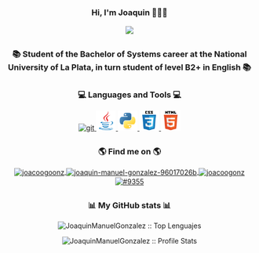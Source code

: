 ### <h3 align="center">Hi, I'm Joaquin 👋🧑‍💻
<p align="center" >
  <img align="center" src="https://user-images.githubusercontent.com/74038190/225813708-98b745f2-7d22-48cf-9150-083f1b00d6c9.gif" width="500" loop>
</p>

## <h3 align="center">📚 Student of the Bachelor of Systems career at the National University of La Plata, in turn student of level B2+ in English 📚</h3>

## <h3 align="center">💻 Languages and Tools 💻</h3>
<p align="center"> 
  <a href="https://git-scm.com/" target="_blank" rel="noreferrer"> 
    <img src="https://www.vectorlogo.zone/logos/git-scm/git-scm-icon.svg" alt="git" width="40" height="40"/> 
  </a> 
  <a href="https://www.java.com" target="_blank" rel="noreferrer"> 
    <img src="https://raw.githubusercontent.com/devicons/devicon/master/icons/java/java-original.svg" alt="java" width="40" height="40"/> 
  </a> 
  <a href="https://www.python.org" target="_blank" rel="noreferrer"> 
    <img src="https://raw.githubusercontent.com/devicons/devicon/master/icons/python/python-original.svg" alt="python" width="40" height="40"/> 
  </a>
  <a href="https://www.w3schools.com/css/" target="_blank" rel="noreferrer"> 
    <img src="https://raw.githubusercontent.com/devicons/devicon/master/icons/css3/css3-original-wordmark.svg" alt="css3" width="40" height="40"/> 
  </a> 
  <a href="https://www.w3.org/html/" target="_blank" rel="noreferrer"> 
    <img src="https://raw.githubusercontent.com/devicons/devicon/master/icons/html5/html5-original-wordmark.svg" alt="html5" width="40" height="40"/> 
  </a>
</p>

## <h3 align="center">🌎 Find me on 🌎</h3>
<p align="center">
  <a href="https://twitter.com/joacoogoonz" target="blank">
    <img align="center" src="https://raw.githubusercontent.com/rahuldkjain/github-profile-readme-generator/master/src/images/icons/Social/twitter.svg" alt="joacoogoonz" height="30" width="40" />
  </a>
  <a href="https://linkedin.com/in/joaquin-manuel-gonzalez-96017026b" target="blank">
    <img align="center" src="https://raw.githubusercontent.com/rahuldkjain/github-profile-readme-generator/master/src/images/icons/Social/linked-in-alt.svg" alt="joaquin-manuel-gonzalez-96017026b" height="30" width="40" />
  </a>
  <a href="https://instagram.com/joacoogonz" target="blank">
    <img align="center" src="https://raw.githubusercontent.com/rahuldkjain/github-profile-readme-generator/master/src/images/icons/Social/instagram.svg" alt="joacoogonz" height="30" width="40" />
  </a>
  <a href="https://discord.gg/#9355" target="blank">
    <img align="center" src="https://raw.githubusercontent.com/rahuldkjain/github-profile-readme-generator/master/src/images/icons/Social/discord.svg" alt="#9355" height="30" width="40" />
  </a>
</p> 
  
## <h3 align="center">📊 My GitHub stats 📊</h3>
<p align="center" height="100px" >
  <img src="https://github-readme-stats.vercel.app/api/top-langs/?username=JoaquinManuelGonzalez&langs_count=10&theme=dark&layout=compact" alt="JoaquinManuelGonzalez :: Top Lenguajes" /></p>
<p align="center" height="100px" ><img src="https://github-readme-stats.vercel.app/api?username=JoaquinManuelGonzalez&show_icons=true&theme=dark" alt="JoaquinManuelGonzalez :: Profile Stats" /></p>


